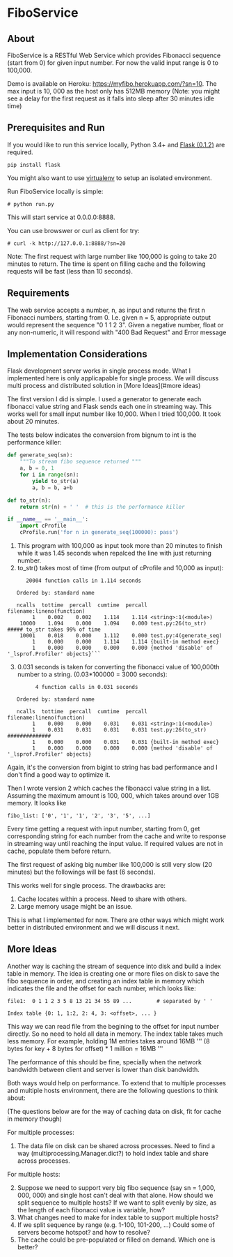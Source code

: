 # FiboService
## About
FiboService is a RESTful Web Service which provides Fibonacci sequence (start from 0) for given input number. For now the valid input range is 0 to 100,000. 

Demo is available on Heroku: https://myfibo.herokuapp.com/?sn=10. The max input is 10, 000 as the host only has 512MB memory (Note: you might see a delay for the first request as it falls into sleep after 30 minutes idle time)

## Prerequisites and Run

If you would like to run this service locally, Python 3.4+ and [Flask (0.1.2)](http://flask.pocoo.org/docs/0.12/installation/) are required. 
```
pip install flask

```
You might also want to use [virtualenv](https://virtualenv.pypa.io/en/stable/installation/) to setup an isolated environment.

Run FiboService locally is simple:
```
# python run.py
```
This will start service at 0.0.0.0:8888.

You can use browswer or curl as client for try:
```
# curl -k http://127.0.0.1:8888/?sn=20
```

Note: The first request with large number like 100,000 is going to take 20 minutes to return. The time is spent on filling cache and the following requests will be fast (less than 10 seconds). 

## Requirements
The web service accepts a number, n, as input and returns the first n Fibonacci numbers, starting from 0. I.e. given n = 5, appropriate output would represent the sequence "0 1 1 2 3".
Given a negative number, float or any non-numeric, it will respond with "400 Bad Request" and Error message

## Implementation Considerations
Flask development server works in single process mode. What I implemented here is only applicapable for single process. We will discuss multi process and distributed solution in [More Ideas](#more ideas)

The first version I did is simple. I used a generator to generate each fibonacci value string and Flask sends each one in streaming way. This works well for small input number like 10,000. When I tried 100,000. It took about 20 minutes. 

The tests below indicates the conversion from bignum to int is the performance killer:

```python
def generate_seq(sn):
    """To stream fibo sequence returned """
    a, b = 0, 1
    for i in range(sn):
        yield to_str(a)
        a, b = b, a+b

def to_str(n):
    return str(n) + ' '  # this is the performance killer

if __name__ == '__main__':
    import cProfile
    cProfile.run('for n in generate_seq(100000): pass')
```
1. This program with 100,000 as input took more than 20 minutes to finish while it was 1.45 seconds when repalced the line with just returning number.
2. to_str() takes most of time (from output of cProfile and 10,000 as input):

```
      20004 function calls in 1.114 seconds

   Ordered by: standard name

   ncalls  tottime  percall  cumtime  percall filename:lineno(function)
        1    0.002    0.002    1.114    1.114 <string>:1(<module>)
    10000    1.094    0.000    1.094    0.000 test.py:26(to_str)        ##### to_str takes 99% of time 
    10001    0.018    0.000    1.112    0.000 test.py:4(generate_seq)
        1    0.000    0.000    1.114    1.114 {built-in method exec}
        1    0.000    0.000    0.000    0.000 {method 'disable' of '_lsprof.Profiler' objects}```
```

3. 0.031 seconds is taken for converting the fibonacci value of 100,000th number to a string. (0.03*100000 = 3000 seconds):
```
         4 function calls in 0.031 seconds

   Ordered by: standard name

   ncalls  tottime  percall  cumtime  percall filename:lineno(function)
        1    0.000    0.000    0.031    0.031 <string>:1(<module>)
        1    0.031    0.031    0.031    0.031 test.py:26(to_str)    ##############
        1    0.000    0.000    0.031    0.031 {built-in method exec}
        1    0.000    0.000    0.000    0.000 {method 'disable' of '_lsprof.Profiler' objects}
```

Again, it's the conversion from bigint to string has bad performance and I don't find a good way to optimize it.

Then I wrote version 2 which caches the fibonacci value string in a list. Assuming the maximum amount is 100, 000, which takes around over 1GB memory. It looks like
```
fibo_list: ['0', '1', '1', '2', '3', '5', ...]
```

Every time getting a request with input number, starting from 0, get corresponding string for each number from the cache and write to response in streaming way until reaching the input value. If required values are not in cache, populate them before return. 

The first request of asking big number like 100,000 is still very slow (20 minutes) but the followings will be fast (6 seconds). 

This works well for single process. The drawbacks are:
1. Cache locates within a process. Need to share with others.  
2. Large memory usage might be an issue.

This is what I implemented for now. There are other ways which might work better in distributed environment and we will discuss it next. 

## More Ideas

Another way is caching the stream of sequence into disk and build a index table in memory. The idea is creating one or more files on disk to save the fibo sequence in order, and creating an index table in memory which indicates the file and the offset for each number, which looks like:
```
file1:  0 1 1 2 3 5 8 13 21 34 55 89 ...        # separated by ' ' 

Index table {0: 1, 1:2, 2: 4, 3: <offset>, ... }
```
This way we can read file from the begining to the offset for input number directly. So no need to hold all data in memory. The index table takes much less memory. For example, holding 1M entries takes around 16MB 
'''
(8 bytes for key + 8 bytes for offset) * 1 million = 16MB 
'''

The performance of this should be fine, specially when the network bandwidth between client and server is lower than disk bandwidth. 

Both ways would help on performance. To extend that to multiple processes and multiple hosts environment, there are the following questions to think about:

(The questions below are for the way of caching data on disk, fit for cache in memory though)

For multiple processes:

1. The data file on disk can be shared across processes. Need to find a way (multiprocessing.Manager.dict?) to hold index table and share across processes.  

For multiple hosts:

2. Suppose we need to support very big fibo sequence (say sn = 1,000, 000, 000) and single host can't deal with that alone. How should we split sequence to multiple hosts? If we want to split evenly by size, as the length of each fibonacci value is variable, how?
3. What changes need to make for index table to support multiple hosts? 
4. If we split sequence by range (e.g. 1-100, 101-200, ...) Could some of servers become hotspot? and how to resolve? 
5. The cache could be pre-populated or filled on demand. Which one is better? 

